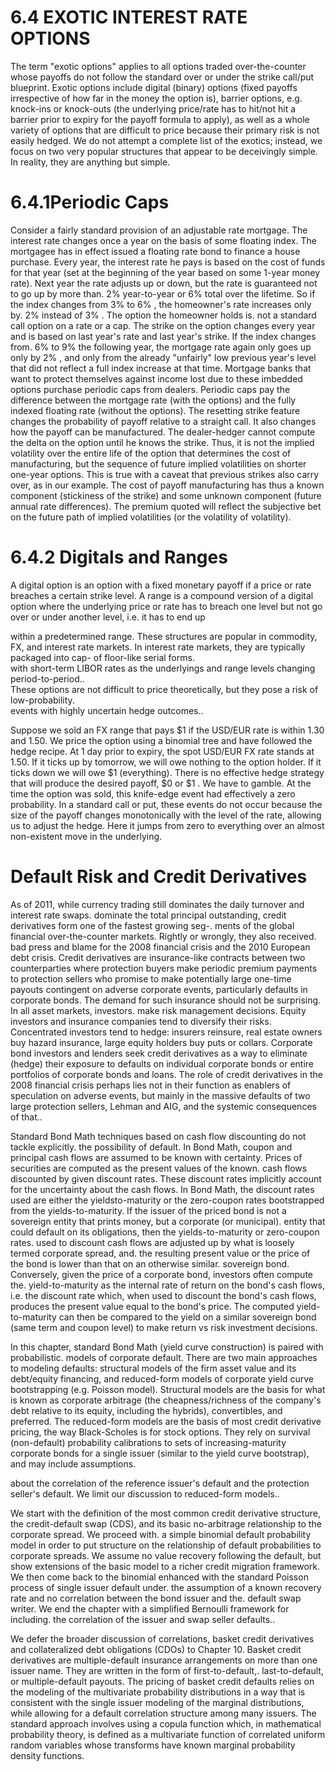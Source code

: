 # 6.4 EXOTIC INTEREST RATE OPTIONS  

The term "exotic options" applies to all options traded over-the-counter whose payoffs do not follow the standard over or under the strike call/put blueprint. Exotic options include digital (binary) options (fixed payoffs irrespective of how far in the money the option is), barrier options, e.g. knock-ins or knock-outs (the underlying price/rate has to hit/not hit a barrier prior to expiry for the payoff formula to apply), as well as a whole variety of options that are difficult to price because their primary risk is not easily hedged. We do not attempt a complete list of the exotics; instead, we focus on two very popular structures that appear to be deceivingly simple. In reality, they are anything but simple.  

# 6.4.1Periodic Caps  

Consider a fairly standard provision of an adjustable rate mortgage. The interest rate changes once a year on the basis of some floating index. The mortgagee has in effect issued a floating rate bond to finance a house purchase. Every year, the interest rate he pays is based on the cost of funds for that year (set at the beginning of the year based on some 1-year money rate). Next year the rate adjusts up or down, but the rate is guaranteed not to go up by more than. $2\%$ year-to-year or $6\%$ total over the lifetime. So if the index changes from $3\%$ to $6\%$ , the homeowner's rate increases only by. $2\%$ instead of $3\%$ . The option the homeowner holds is. not a standard call option on a rate or a cap. The strike on the option changes every year and is based on last year's rate and last year's strike. If the index changes from. $6\%$ to $9\%$ the following year, the mortgage rate again only goes up only by $2\%$ , and only from the already "unfairly" low previous year's level that did not reflect a full index increase at that time. Mortgage banks that want to protect themselves against income lost due to these imbedded options purchase periodic caps from dealers. Periodic caps pay the difference between the mortgage rate (with the options) and the fully indexed floating rate (without the options). The resetting strike feature changes the probability of payoff relative to a straight call. It also changes how the payoff can be manufactured. The dealer-hedger cannot compute the delta on the option until he knows the strike. Thus, it is not the implied volatility over the entire life of the option that determines the cost of manufacturing, but the sequence of future implied volatilities on shorter one-year options. This is true with a caveat that previous strikes also carry over, as in our example. The cost of payoff manufacturing has thus a known component (stickiness of the strike) and some unknown component (future annual rate differences). The premium quoted will reflect the subjective bet on the future path of implied volatilities (or the volatility of volatility).  

# 6.4.2 Digitals and Ranges  

A digital option is an option with a fixed monetary payoff if a price or rate breaches a certain strike level. A range is a compound version of a digital option where the underlying price or rate has to breach one level but not go over or under another level, i.e. it has to end up  

within a predetermined range. These structures are popular in commodity, FX, and interest rate markets. In interest rate markets, they are typically packaged into cap- of floor-like serial forms.   
with short-term LIBOR rates as the underlyings and range levels changing period-to-period..   
These options are not difficult to price theoretically, but they pose a risk of low-probability.   
events with highly uncertain hedge outcomes..  

Suppose we sold an FX range that pays $\$1$ if the USD/EUR rate is within 1.30 and 1.50. We price the option using a binomial tree and have followed the hedge recipe. At 1 day prior to expiry, the spot USD/EUR FX rate stands at 1.50. If it ticks up by tomorrow, we will owe nothing to the option holder. If it ticks down we will owe $\$1$ (everything). There is no effective hedge strategy that will produce the desired payoff, $\$0$ or $\$1$ . We have to gamble. At the time the option was sold, this knife-edge event had effectively a zero probability. In a standard call or put, these events do not occur because the size of the payoff changes monotonically with the level of the rate, allowing us to adjust the hedge. Here it jumps from zero to everything over an almost non-existent move in the underlying.  

# Default Risk and Credit Derivatives  

As of 2011, while currency trading still dominates the daily turnover and interest rate swaps. dominate the total principal outstanding, credit derivatives form one of the fastest growing seg-. ments of the global financial over-the-counter markets. Rightly or wrongly, they also received. bad press and blame for the 2008 financial crisis and the 2010 European debt crisis. Credit derivatives are insurance-like contracts between two counterparties where protection buyers make periodic premium payments to protection sellers who promise to make potentially large one-time payouts contingent on adverse corporate events, particularly defaults in corporate bonds. The demand for such insurance should not be surprising. In all asset markets, investors. make risk management decisions. Equity investors and insurance companies tend to diversify their risks. Concentrated investors tend to hedge: insurers reinsure, real estate owners buy hazard insurance, large equity holders buy puts or collars. Corporate bond investors and lenders seek credit derivatives as a way to eliminate (hedge) their exposure to defaults on individual corporate bonds or entire portfolios of corporate bonds and loans. The role of credit derivatives in the 2008 financial crisis perhaps lies not in their function as enablers of speculation on adverse events, but mainly in the massive defaults of two large protection sellers, Lehman and AIG, and the systemic consequences of that..  

Standard Bond Math techniques based on cash flow discounting do not tackle explicitly. the possibility of default. In Bond Math, coupon and principal cash flows are assumed to be known with certainty. Prices of securities are computed as the present values of the known. cash flows discounted by given discount rates. These discount rates implicitly account for the uncertainty about the cash flows. In Bond Math, the discount rates used are either the yieldsto-maturity or the zero-coupon rates bootstrapped from the yields-to-maturity. If the issuer of the priced bond is not a sovereign entity that prints money, but a corporate (or municipal). entity that could default on its obligations, then the yields-to-maturity or zero-coupon rates. used to discount cash flows are adjusted up by what is loosely termed corporate spread, and. the resulting present value or the price of the bond is lower than that on an otherwise similar. sovereign bond. Conversely, given the price of a corporate bond, investors often compute the. yield-to-maturity as the internal rate of return on the bond's cash flows, i.e. the discount rate which, when used to discount the bond's cash flows, produces the present value equal to the bond's price. The computed yield-to-maturity can then be compared to the yield on a similar sovereign bond (same term and coupon level) to make return vs risk investment decisions.  

In this chapter, standard Bond Math (yield curve construction) is paired with probabilistic. models of corporate default. There are two main approaches to modeling defaults: structural models of the firm asset value and its debt/equity financing, and reduced-form models of corporate yield curve bootstrapping (e.g. Poisson model). Structural models are the basis for what is known as corporate arbitrage (the cheapness/richness of the company's debt relative to its equity, including the hybrids), convertibles, and preferred. The reduced-form models are the basis of most credit derivative pricing, the way Black-Scholes is for stock options. They rely on survival (non-default) probability calibrations to sets of increasing-maturity corporate bonds for a single issuer (similar to the yield curve bootstrap), and may include assumptions.  

about the correlation of the reference issuer's default and the protection seller's default. We limit our discussion to reduced-form models..  

We start with the definition of the most common credit derivative structure, the credit-default swap (CDS), and its basic no-arbitrage relationship to the corporate spread. We proceed with. a simple binomial default probability model in order to put structure on the relationship of default probabilities to corporate spreads. We assume no value recovery following the default, but show extensions of the basic model to a richer credit migration framework. We then come back to the binomial enhanced with the standard Poisson process of single issuer default under. the assumption of a known recovery rate and no correlation between the bond issuer and the. default swap writer. We end the chapter with a simplified Bernoulli framework for including. the correlation of the issuer and swap seller defaults..  

We defer the broader discussion of correlations, basket credit derivatives and collateralized debt obligations (CDOs) to Chapter 10. Basket credit derivatives are multiple-default insurance arrangements on more than one issuer name. They are written in the form of first-to-default,. last-to-default, or multiple-default payouts. The pricing of basket credit defaults relies on the modeling of the multivariate probability distributions in a way that is consistent with the single issuer modeling of the marginal distributions, while allowing for a default correlation structure among many issuers. The standard approach involves using a copula function which, in mathematical probability theory, is defined as a multivariate function of correlated uniform random variables whose transforms have known marginal probability density functions.  
